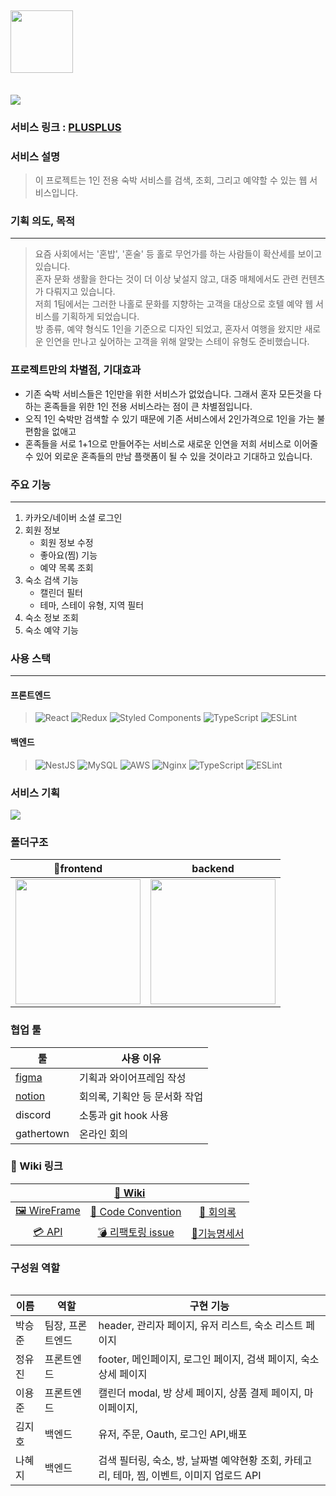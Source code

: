 ## <img src="https://www.notion.so/image/https%3A%2F%2Fs3-us-west-2.amazonaws.com%2Fsecure.notion-static.com%2F66bb89d3-3f07-4e89-bdce-e3fb0c785174%2FUntitled.png?table=block&id=7f79d739-38ac-48ed-bded-99d756beda87&spaceId=c3aa8e4b-2a93-4a9a-aa2a-1781cca6f89b&width=2000&userId=44c0293a-2449-4194-944a-7d3176a94e23&cache=v2" width="100">



<br>
<img src="https://s3.us-west-2.amazonaws.com/secure.notion-static.com/ef99854e-5b53-48e5-aca2-d2760c72b293/%E1%84%89%E1%85%B3%E1%84%8F%E1%85%B3%E1%84%85%E1%85%B5%E1%86%AB%E1%84%89%E1%85%A3%E1%86%BA_2022-07-23_%E1%84%8B%E1%85%A9%E1%84%8C%E1%85%A5%E1%86%AB_10.06.25.png?X-Amz-Algorithm=AWS4-HMAC-SHA256&X-Amz-Content-Sha256=UNSIGNED-PAYLOAD&X-Amz-Credential=AKIAT73L2G45EIPT3X45%2F20220723%2Fus-west-2%2Fs3%2Faws4_request&X-Amz-Date=20220723T010733Z&X-Amz-Expires=86400&X-Amz-Signature=f67aee31d52231bbfbbd3b4103cdf3013446d8d14016643850174b7b042aacd9&X-Amz-SignedHeaders=host&response-content-disposition=filename%20%3D%22%25E1%2584%2589%25E1%2585%25B3%25E1%2584%258F%25E1%2585%25B3%25E1%2584%2585%25E1%2585%25B5%25E1%2586%25AB%25E1%2584%2589%25E1%2585%25A3%25E1%2586%25BA%25202022-07-23%2520%25E1%2584%258B%25E1%2585%25A9%25E1%2584%258C%25E1%2585%25A5%25E1%2586%25AB%252010.06.25.png%22&x-id=GetObject">


### 서비스 링크 : [PLUSPLUS](http://kdt-sw2-seoul-team01.elicecoding.com/)

### **서비스 설명**
> 이 프로젝트는 1인 전용 숙박 서비스를 검색, 조회, 그리고 예약할 수 있는 웹 서비스입니다.

### 기획 의도, 목적
---
> 요즘 사회에서는 '혼밥', '혼술' 등 홀로 무언가를 하는 사람들이 확산세를 보이고 있습니다. <br/>
 혼자 문화 생활을 한다는 것이 더 이상 낯설지 않고, 대중 매체에서도 관련 컨텐츠가 다뤄지고 있습니다.<br/>
 저희 1팀에서는 그러한 나홀로 문화를 지향하는 고객을 대상으로  호텔 예약 웹 서비스를 기획하게 되었습니다. <br/>
 방 종류, 예약 형식도 1인을 기준으로 디자인 되었고, 혼자서 여행을 왔지만 새로운 인연을 만나고 싶어하는 고객을 위해 알맞는 스테이 유형도 준비했습니다.

### 프로젝트만의 차별점, 기대효과
- 기존 숙박 서비스들은 1인만을 위한 서비스가 없었습니다. 그래서 혼자 모든것을 다하는 혼족들을 위한 1인 전용 서비스라는 점이 큰 차별점입니다.
- 오직 1인 숙박만 검색할 수 있기 때문에 기존 서비스에서 2인가격으로 1인을 가는 불편함을 없애고
- 혼족들을 서로 1+1으로 만들어주는 서비스로 새로운 인연을 저희 서비스로 이어줄수 있어 외로운 혼족들의 만남 플랫폼이 될 수 있을 것이라고 기대하고 있습니다. 

### 주요 기능
---
1. 카카오/네이버 소셜 로그인
2. 회원 정보
    - 회원 정보 수정
    - 좋아요(찜) 기능
    - 예약 목록 조회
3. 숙소 검색 기능
    - 캘린더 필터
    - 테마, 스테이 유형, 지역 필터
4. 숙소 정보 조회
5. 숙소 예약 기능


### 사용 스택
---
#### 프론트엔드
> ![React](https://img.shields.io/badge/react-%2320232a.svg?style=for-the-badge&logo=react&logoColor=%2361DAFB)
> ![Redux](https://img.shields.io/badge/redux-%23593d88.svg?style=for-the-badge&logo=redux&logoColor=white)
> ![Styled Components](https://img.shields.io/badge/styled--components-DB7093?style=for-the-badge&logo=styled-components&logoColor=white)
> ![TypeScript](https://img.shields.io/badge/typescript-%23007ACC.svg?style=for-the-badge&logo=typescript&logoColor=white)
> ![ESLint](https://img.shields.io/badge/ESLint-4B3263?style=for-the-badge&logo=eslint&logoColor=white)

#### 백엔드
> ![NestJS](https://img.shields.io/badge/nestjs-%23E0234E.svg?style=for-the-badge&logo=nestjs&logoColor=white)
> ![MySQL](https://img.shields.io/badge/mysql-%2300f.svg?style=for-the-badge&logo=mysql&logoColor=white)
> ![AWS](https://img.shields.io/badge/AWS-%23FF9900.svg?style=for-the-badge&logo=amazon-aws&logoColor=white)
> ![Nginx](https://img.shields.io/badge/nginx-%23009639.svg?style=for-the-badge&logo=nginx&logoColor=white)
> ![TypeScript](https://img.shields.io/badge/typescript-%23007ACC.svg?style=for-the-badge&logo=typescript&logoColor=white)
> ![ESLint](https://img.shields.io/badge/ESLint-4B3263?style=for-the-badge&logo=eslint&logoColor=white)

### 서비스 기획
<img src="https://s3.us-west-2.amazonaws.com/secure.notion-static.com/c3b8f225-d422-4fa0-93cc-6c9884aa60b3/plusplus%EA%B5%AC%EC%A1%B0.png?X-Amz-Algorithm=AWS4-HMAC-SHA256&X-Amz-Content-Sha256=UNSIGNED-PAYLOAD&X-Amz-Credential=AKIAT73L2G45EIPT3X45%2F20220722%2Fus-west-2%2Fs3%2Faws4_request&X-Amz-Date=20220722T113853Z&X-Amz-Expires=86400&X-Amz-Signature=4017a8fcbcf809caebb5fa8460591cb8b3c8e6e33c3c85221ef38db3b7376492&X-Amz-SignedHeaders=host&response-content-disposition=filename%20%3D%22plusplus%25EA%25B5%25AC%25EC%25A1%25B0.png%22&x-id=GetObject">

### 폴더구조
| frontend | backend | 
| ------ | ------ |
| <img src="https://s3.us-west-2.amazonaws.com/secure.notion-static.com/96baeb9b-4a4b-47da-a6f8-9405e9eb370a/%E1%84%89%E1%85%B3%E1%84%8F%E1%85%B3%E1%84%85%E1%85%B5%E1%86%AB%E1%84%89%E1%85%A3%E1%86%BA_2022-07-23_%E1%84%8B%E1%85%A9%E1%84%8C%E1%85%A5%E1%86%AB_10.03.00.png?X-Amz-Algorithm=AWS4-HMAC-SHA256&X-Amz-Content-Sha256=UNSIGNED-PAYLOAD&X-Amz-Credential=AKIAT73L2G45EIPT3X45%2F20220723%2Fus-west-2%2Fs3%2Faws4_request&X-Amz-Date=20220723T011042Z&X-Amz-Expires=86400&X-Amz-Signature=ce81a74128b64ec06bc794a4782211dca003a94719be7fb3ac473d33ac4a82a0&X-Amz-SignedHeaders=host&response-content-disposition=filename%20%3D%22%25E1%2584%2589%25E1%2585%25B3%25E1%2584%258F%25E1%2585%25B3%25E1%2584%2585%25E1%2585%25B5%25E1%2586%25AB%25E1%2584%2589%25E1%2585%25A3%25E1%2586%25BA%25202022-07-23%2520%25E1%2584%258B%25E1%2585%25A9%25E1%2584%258C%25E1%2585%25A5%25E1%2586%25AB%252010.03.00.png%22&x-id=GetObject" width=200> | <img src= "https://s3.us-west-2.amazonaws.com/secure.notion-static.com/511e7ea0-1b08-4ee5-8485-a4acf7ee2628/%E1%84%89%E1%85%B3%E1%84%8F%E1%85%B3%E1%84%85%E1%85%B5%E1%86%AB%E1%84%89%E1%85%A3%E1%86%BA_2022-07-22_%E1%84%8B%E1%85%A9%E1%84%92%E1%85%AE_3.39.23.png?X-Amz-Algorithm=AWS4-HMAC-SHA256&X-Amz-Content-Sha256=UNSIGNED-PAYLOAD&X-Amz-Credential=AKIAT73L2G45EIPT3X45%2F20220723%2Fus-west-2%2Fs3%2Faws4_request&X-Amz-Date=20220723T011113Z&X-Amz-Expires=86400&X-Amz-Signature=6c1b46fb6269f1766a3de81b9a3642f6db5d2cf09d17bc6b5d0b2de75be3b6b6&X-Amz-SignedHeaders=host&response-content-disposition=filename%20%3D%22%25E1%2584%2589%25E1%2585%25B3%25E1%2584%258F%25E1%2585%25B3%25E1%2584%2585%25E1%2585%25B5%25E1%2586%25AB%25E1%2584%2589%25E1%2585%25A3%25E1%2586%25BA%25202022-07-22%2520%25E1%2584%258B%25E1%2585%25A9%25E1%2584%2592%25E1%2585%25AE%25203.39.23.png%22&x-id=GetObject" width=200>   |


### 협업 툴

| 툴 | 사용 이유 | 
| ------ | ------ |
| [figma](https://www.figma.com/file/RyTmflN3MdG9UrtAXsktg8/plusplus)     | 기획과 와이어프레임 작성   |
| [notion](https://gigantic-paint-f2a.notion.site/1-a2c35e3c8c9b4355b5e80c37d95f8c69)   | 회의록, 기획안 등 문서화 작업 |
| discord  | 소통과 git hook 사용  |
| gathertown  | 온라인 회의 |

### 🔗 Wiki 링크
<table align="center">
<thead>
  <tr>
    <th colspan=5>
      <a href="https://kdt-gitlab.elice.io/sw_track/class_02_seoul/web_project_2/team1"> 📖 Wiki </a>
    </th>
  </tr>
</thead>
<tbody>
  <tr>
    <td align="center" colspan=2>
      <a href="https://www.figma.com/file/RyTmflN3MdG9UrtAXsktg8/plusplus"> 🖼 WireFrame</a>
    </td>
    <td align="center">
      <a href="https://www.notion.so/bd4008055c0a4336809abc4eb980c182"> 📄 Code Convention</a>
    </td>
    <td align="center">
      <a href="https://www.notion.so/4976f60b93d74eedba9591176722506d">📝 회의록</a>
    </td>

  </tr>
    <tr>
    <td align="center" colspan=2>
      <a href="https://www.notion.so/API-5bc35e0a226341b284dcde3f4d8275e5"> 💳 API </a>
    </td>
    <td align="center">
      <a href="https://www.notion.so/062c600c791c4bafb1a75638de48b7dd">💣 리팩토링 issue</a>
    </td>
    <td align="center" colspan=2>
      <a href="https://www.notion.so/1-a2c35e3c8c9b4355b5e80c37d95f8c69"> 🧬기능명세서</a>
    </td>
  </tr>
</tbody>
<table>

### 구성원 역할

| 이름 | 역할 | 구현 기능 | 
| ------ | ------ | ------ |
| 박승준    |  팀장, 프론트엔드  | header, 관리자 페이지, 유저 리스트, 숙소 리스트 페이지  |
| 정유진   | 프론트엔드    | footer, 메인페이지, 로그인 페이지, 검색 페이지, 숙소 상세 페이지  |
| 이용준   | 프론트엔드    |  캘린더 modal, 방 상세 페이지, 상품 결제 페이지, 마이페이지, |
| 김지호  | 백엔드        | 유저, 주문, Oauth, 로그인 API,배포 |
| 나혜지 | 백엔드 | 검색 필터링, 숙소, 방, 날짜별 예약현황 조회, 카테고리, 테마, 찜, 이벤트, 이미지 업로드 API|

